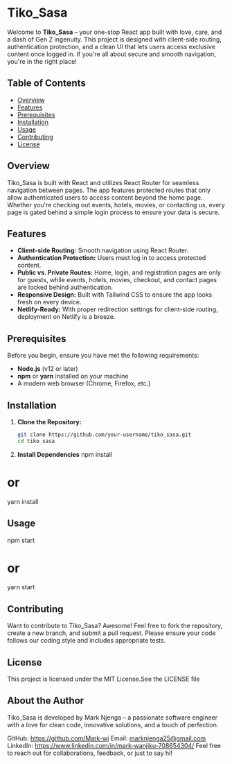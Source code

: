 # Tiko_Sasa

Welcome to **Tiko_Sasa** – your one-stop React app built with love, care, and a dash of Gen Z ingenuity. This project is designed with client-side routing, authentication protection, and a clean UI that lets users access exclusive content once logged in. If you're all about secure and smooth navigation, you're in the right place!

## Table of Contents

- [Overview](#overview)
- [Features](#features)
- [Prerequisites](#prerequisites)
- [Installation](#installation)
- [Usage](#usage)
- [Contributing](#contributing)
- [License](#license)

## Overview

Tiko_Sasa is built with React and utilizes React Router for seamless navigation between pages. The app features protected routes that only allow authenticated users to access content beyond the home page. Whether you're checking out events, hotels, movies, or contacting us, every page is gated behind a simple login process to ensure your data is secure.

## Features

- **Client-side Routing:** Smooth navigation using React Router.
- **Authentication Protection:** Users must log in to access protected content.
- **Public vs. Private Routes:** Home, login, and registration pages are only for guests, while events, hotels, movies, checkout, and contact pages are locked behind authentication.
- **Responsive Design:** Built with Tailwind CSS to ensure the app looks fresh on every device.
- **Netlify-Ready:** With proper redirection settings for client-side routing, deployment on Netlify is a breeze.

## Prerequisites

Before you begin, ensure you have met the following requirements:

- **Node.js** (v12 or later)
- **npm** or **yarn** installed on your machine
- A modern web browser (Chrome, Firefox, etc.)

## Installation

1. **Clone the Repository:**

   ```bash
   git clone https://github.com/your-username/tiko_sasa.git
   cd tiko_sasa

2. **Install Dependencies**
npm install
# or
yarn install

## Usage
npm start
# or
yarn start

## Contributing
Want to contribute to Tiko_Sasa? Awesome! Feel free to fork the repository, create a new branch, and submit a pull request. Please ensure your code follows our coding style and includes appropriate tests.

## License
This project is licensed under the MIT License.See the LICENSE file 

## About the Author
Tiko_Sasa is developed by Mark Njenga – a passionate software engineer with a love for clean code, innovative solutions, and a touch of perfection.

GitHub: https://github.com/Mark-wj
Email: marknjenga25@gmail.com
LinkedIn: https://www.linkedin.com/in/mark-wanjiku-708654304/
Feel free to reach out for collaborations, feedback, or just to say hi!